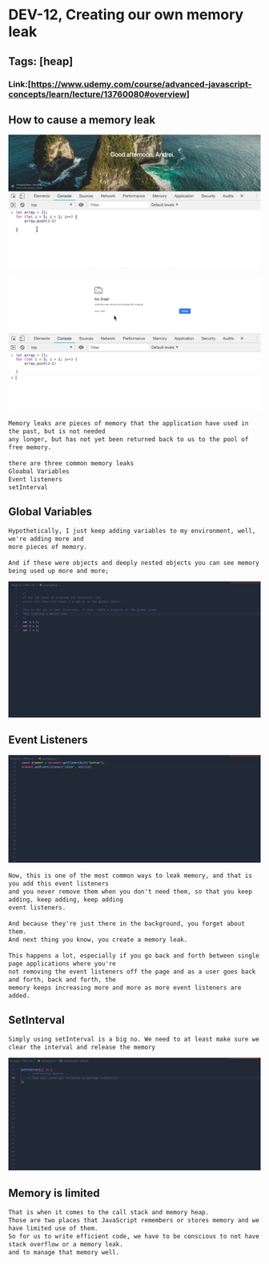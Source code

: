 # DEV-12, Creating our own memory leak

## Tags: [heap]

### Link:[<https://www.udemy.com/course/advanced-javascript-concepts/learn/lecture/13760080#overview>]

## How to cause a memory leak

![](../images/DEV-12/DEV-12-A1.png)

![](../images/DEV-12/DEV-12-A2.png)

    Memory leaks are pieces of memory that the application have used in the past, but is not needed
    any longer, but has not yet been returned back to us to the pool of free memory.

    there are three common memory leaks
    Gloabal Variables
    Event listeners
    setInterval

## Global Variables

    Hypothetically, I just keep adding variables to my environment, well, we're adding more and
    more pieces of memory.

    And if these were objects and deeply nested objects you can see memory being used up more and more;

![](../images/DEV-12/DEV-12-B1.png)

## Event Listeners

![](../images/DEV-12/DEV-12-B2.png)

    Now, this is one of the most common ways to leak memory, and that is you add this event listeners
    and you never remove them when you don't need them, so that you keep adding, keep adding, keep adding
    event listeners.

    And because they're just there in the background, you forget about them.
    And next thing you know, you create a memory leak.

    This happens a lot, especially if you go back and forth between single page applications where you're
    not removing the event listeners off the page and as a user goes back and forth, back and forth, the
    memory keeps increasing more and more as more event listeners are added.

## SetInterval

    Simply using setInterval is a big no. We need to at least make sure we clear the interval and release the memory

![](../images/DEV-12/DEV-12-B3.png)

## Memory is limited

    That is when it comes to the call stack and memory heap.
    Those are two places that JavaScript remembers or stores memory and we have limited use of them.
    So for us to write efficient code, we have to be conscious to not have stack overflow or a memory leak.
    and to manage that memory well.